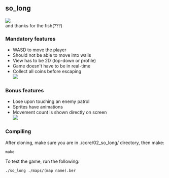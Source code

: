 ## so_long  
![](https://github.com/jellysg/core/blob/main/02_so_long/img/img1.gif)  
and thanks for the fish(???)

### Mandatory features
- WASD to move the player
- Should not be able to move into walls
- View has to be 2D (top-down or profile)
- Game doesn't have to be in real-time
- Collect all coins before escaping  
![](https://github.com/jellysg/core/blob/main/02_so_long/img/img3.gif)  

### Bonus features
- Lose upon touching an enemy patrol
- Sprites have animations
- Movement count is shown directly on screen  
![](https://github.com/jellysg/core/blob/main/02_so_long/img/img2.gif)  


### Compiling

After cloning, make sure you are in ./core/02_so_long/ directory, then make:
```
make
```

To test the game, run the following:
```
./so_long ./maps/(map name).ber
```
